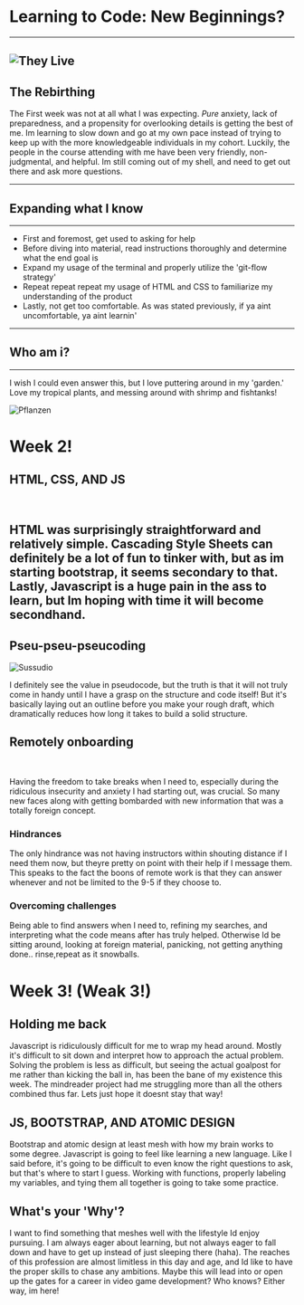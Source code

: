 # **Learning to Code: New Beginnings?**
---
![They Live](https://consequence.net/wp-content/uploads/2018/11/they-live.jpg?quality=80)
---
## The Rebirthing 

The First week was not at all what I was expecting. _Pure_ anxiety, lack of preparedness, and a propensity for overlooking details is getting the best of me. Im learning to slow down and go at my own pace instead of trying to keep up with the more knowledgeable individuals in my cohort. Luckily, the people in the course attending with me have been very friendly, non-judgmental, and helpful. Im still coming out of my shell, and need to get out there and ask more questions.

--- 
## Expanding what I know
---
- First and foremost, get used to asking for help
- Before diving into material, read instructions thoroughly and determine what the end goal is
- Expand my usage of the terminal and properly utilize the 'git-flow strategy'
- Repeat repeat repeat my usage of HTML and CSS to familiarize my understanding of the product
- Lastly, not get too comfortable. As was stated previously, if ya aint uncomfortable, ya aint learnin'
---
## Who am i?
---
I wish I could even answer this, but I love puttering around in my 'garden.' Love my tropical plants, and messing around with shrimp and fishtanks!

![Pflanzen](https://images.saymedia-content.com/.image/c_limit%2Ccs_srgb%2Cq_auto:eco%2Cw_620/MTc0Mjc0MjI2NDMyMjU1ODY4/hyacinth-bean-vine.webp)

# Week 2!

## HTML, CSS, AND JS
<br>

HTML was surprisingly straightforward and relatively simple. Cascading Style Sheets can definitely be a lot of fun to tinker with, but as im starting bootstrap, it seems secondary to that. Lastly, Javascript is a huge pain in the ass to learn, but Im hoping with time it will become secondhand.
<br>
---

## Pseu-pseu-pseucoding
![Sussudio](https://i.ytimg.com/vi/r0qBaBb1Y-U/hqdefault.jpg)
<br>

I definitely see the value in pseudocode, but the truth is that it will not truly come in handy until I have a grasp on the structure and code itself! But it's basically laying out an outline before you make your rough draft, which dramatically reduces how long it takes to build a solid structure.
<br>

## Remotely onboarding
<br>

Having the freedom to take breaks when I need to, especially during the ridiculous insecurity and anxiety I had starting out, was crucial. So many new faces along with getting bombarded with new information that was a totally foreign concept. 
### Hindrances
The only hindrance was not having instructors within shouting distance if I need them now, but theyre pretty on point with their help if I message them. This speaks to the fact the boons of remote work is that they can answer whenever and not be limited to the 9-5 if they choose to.
### Overcoming challenges
Being able to find answers when I need to, refining my searches, and interpreting what the code means after has truly helped. Otherwise Id be sitting around, looking at foreign material, panicking, not getting anything done.. rinse,repeat as it snowballs. 

# Week 3! (Weak 3!)

## Holding me back
Javascript is ridiculously difficult for me to wrap my head around. Mostly it's difficult to sit down and interpret how to approach the actual problem. Solving the problem is less as difficult, but seeing the actual goalpost for me rather than kicking the ball in, has been the bane of my existence this week. The mindreader project had me struggling more than all the others combined thus far. Lets just hope it doesnt stay that way!

## JS, BOOTSTRAP, AND ATOMIC DESIGN
Bootstrap and atomic design at least mesh with how my brain works to some degree. Javascript is going to feel like learning a new language. Like I said before, it's going to be difficult to even know the right questions to ask, but that's where to start I guess. Working with functions, properly labeling my variables, and tying them all together is going to take some practice.

## What's your 'Why'?
I want to find something that meshes well with the lifestyle Id enjoy pursuing. I am always eager about learning, but not always eager to fall down and have to get up instead of just sleeping there (haha). The reaches of this profession are almost limitless in this day and age, and Id like to have the proper skills to chase any ambitions. Maybe this will lead into or open up the gates for a career in video game development? Who knows? Either way, im here!
